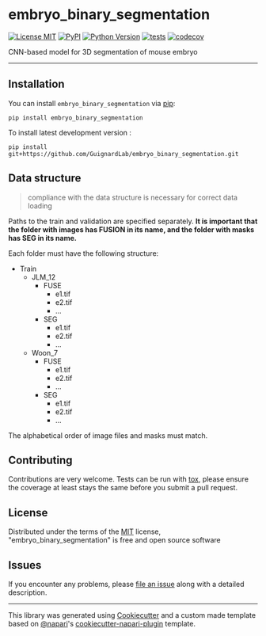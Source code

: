 # embryo_binary_segmentation

[![License MIT](https://img.shields.io/pypi/l/embryo_binary_segmentation.svg?color=green)](https://github.com/GuignardLab/embryo_binary_segmentation/raw/main/LICENSE)
[![PyPI](https://img.shields.io/pypi/v/embryo_binary_segmentation.svg?color=green)](https://pypi.org/project/embryo_binary_segmentation)
[![Python Version](https://img.shields.io/pypi/pyversions/embryo_binary_segmentation.svg?color=green)](https://python.org)
[![tests](https://github.com/GuignardLab/embryo_binary_segmentation/workflows/tests/badge.svg)](https://github.com/GuignardLab/embryo_binary_segmentation/actions)
[![codecov](https://codecov.io/gh/GuignardLab/embryo_binary_segmentation/branch/main/graph/badge.svg)](https://codecov.io/gh/GuignardLab/embryo_binary_segmentation)

CNN-based model for 3D segmentation of mouse embryo

----------------------------------

## Installation

You can install `embryo_binary_segmentation` via [pip]:

    pip install embryo_binary_segmentation



To install latest development version :

    pip install git+https://github.com/GuignardLab/embryo_binary_segmentation.git


## Data structure

> compliance with the data structure is necessary for correct data loading

Paths to the train and validation are specified separately. **It is important that the folder with images has FUSION in its name, and the folder with masks has SEG in its name.**

Each folder must have the following structure:

- Train
    - JLM_12
        - FUSE
            - e1.tif
            - e2.tif
            - ...
        - SEG
            - e1.tif
            - e2.tif
            - ...
    - Woon_7
        - FUSE
            - e1.tif
            - e2.tif
            - ...
        - SEG
            - e1.tif
            - e2.tif
            - ...



The alphabetical order of image files and masks must match.

## Contributing

Contributions are very welcome. Tests can be run with [tox], please ensure
the coverage at least stays the same before you submit a pull request.

## License

Distributed under the terms of the [MIT] license,
"embryo_binary_segmentation" is free and open source software

## Issues

If you encounter any problems, please [file an issue] along with a detailed description.

----------------------------------

This library was generated using [Cookiecutter] and a custom made template based on [@napari]'s [cookiecutter-napari-plugin] template.


[napari]: https://github.com/napari/napari
[Cookiecutter]: https://github.com/audreyr/cookiecutter
[@napari]: https://github.com/napari
[MIT]: http://opensource.org/licenses/MIT
[BSD-3]: http://opensource.org/licenses/BSD-3-Clause
[GNU GPL v3.0]: http://www.gnu.org/licenses/gpl-3.0.txt
[GNU LGPL v3.0]: http://www.gnu.org/licenses/lgpl-3.0.txt
[Apache Software License 2.0]: http://www.apache.org/licenses/LICENSE-2.0
[Mozilla Public License 2.0]: https://www.mozilla.org/media/MPL/2.0/index.txt
[cookiecutter-napari-plugin]: https://github.com/napari/cookiecutter-napari-plugin
[pip]: https://pypi.org/project/pip/
[PyPI]: https://pypi.org/
[tox]: https://tox.readthedocs.io/en/latest/

[file an issue]: https://github.com/GuignardLab/embryo_binary_segmentation/issues

